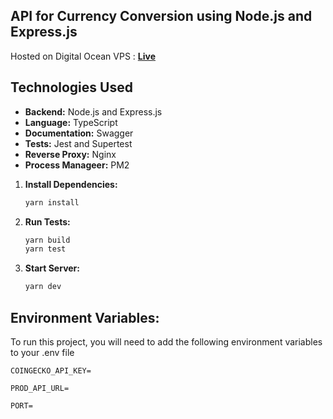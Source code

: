 ## API for Currency Conversion using Node.js and Express.js

Hosted on Digital Ocean VPS : [**Live**](https://manraj.in.net)


## Technologies Used

- **Backend:** Node.js and Express.js
- **Language:** TypeScript
- **Documentation:** Swagger
- **Tests:** Jest and Supertest
- **Reverse Proxy:** Nginx
- **Process Manageer:** PM2


1. **Install Dependencies:**
   ```bash
   yarn install
    ```
   
2. **Run Tests:**
   ```bash
   yarn build
   yarn test
    ```
   
3. **Start Server:**
   ```bash
   yarn dev
    ```

## Environment Variables:

To run this project, you will need to add the following environment variables to your .env file

`COINGECKO_API_KEY=`

`PROD_API_URL=`

`PORT=`



